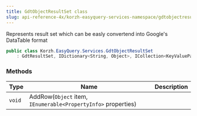 ```yaml
---
title: GdtObjectResultSet class
slug: api-reference-4x/korzh-easyquery-services-namespace/gdtobjectresultset-class
---
```


Represents result set which can be easly convertend into Google's DataTable format
```csharp
public class Korzh.EasyQuery.Services.GdtObjectResultSet
    : GdtResultSet, IDictionary<String, Object>, ICollection<KeyValuePair<String, Object>>, IEnumerable<KeyValuePair<String, Object>>, IEnumerable, IDictionary, ICollection, IReadOnlyDictionary<String, Object>, IReadOnlyCollection<KeyValuePair<String, Object>>, ISerializable, IDeserializationCallback, IEqResultSet

```

### Methods

| Type | Name | Description | 
| --- | --- | --- | 
| `void` | AddRow(`Object` item, `IEnumerable<PropertyInfo>` properties) |  |